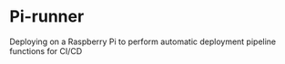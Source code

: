 # Pi-runner
Deploying on a Raspberry Pi to perform automatic deployment pipeline functions for CI/CD
